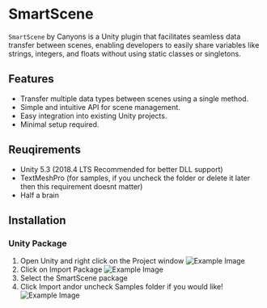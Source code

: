 # SmartScene
`SmartScene` by Canyons is a Unity plugin that facilitates seamless data transfer between scenes, enabling developers to easily share variables like strings, integers, and floats without using static classes or singletons.

## Features
- Transfer multiple data types between scenes using a single method.
- Simple and intuitive API for scene management.
- Easy integration into existing Unity projects.
- Minimal setup required.

## Reuqirements
- Unity 5.3 (2018.4 LTS Recommended for better DLL support)
- TextMeshPro (for samples, if you uncheck the folder or delete it later then this requirement doesnt matter)
- Half a brain

## Installation
### Unity Package
1. Open Unity and right click on the Project window
![Example Image](https://example.com/path/to/image.png)
2. Click on Import Package
![Example Image](https://example.com/path/to/image.png)
3. Select the SmartScene package
4. Click Import andor uncheck Samples folder if you would like!
![Example Image](https://example.com/path/to/image.png)
